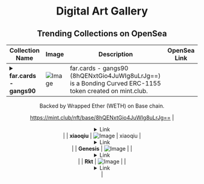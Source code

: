<div align="center">

# Digital Art Gallery

## Trending Collections on OpenSea

| Collection Name                       | Image                                                                                     | Description                       | OpenSea Link                                                                                          |
|---------------------------------------|-------------------------------------------------------------------------------------------|-----------------------------------|--------------------------------------------------------------------------------------------------------|
| **<details><summary>far.cards - gangs90</summary></details>** | ![Image](https://i.seadn.io/s/raw/files/1fdd7edca5ef095d6ea96be02acf2278.png?w=500&auto=format?w=200&auto=format) | far.cards - gangs90 (8hQENxtGio4JuWIg8uLrJg==) is a Bonding Curved ERC-1155 token created on mint.club.

Backed by Wrapped Ether (WETH) on Base chain.

https://mint.club/nft/base/8hQENxtGio4JuWIg8uLrJg== | <details><summary>Link</summary>[far.cards - gangs90](https://opensea.io/collection/far-cards-gangs90)</details> |
| **xiaoqiu** | ![Image](https://i.seadn.io/s/raw/files/59235a57c359da4ef8b4d0b2d6ac960e.jpg?w=500&auto=format?w=200&auto=format) | xiaoqiu | <details><summary>Link</summary>[xiaoqiu](https://opensea.io/collection/xiaoqiu)</details> |
| **Genesis** | ![Image](https://i.seadn.io/s/raw/files/7851758289c1a85da3b047ca700f2ab1.gif?w=500&auto=format?w=200&auto=format) |  | <details><summary>Link</summary>[Genesis](https://opensea.io/collection/genesis-222)</details> |
| **Rkt** | ![Image](https://i.seadn.io/s/raw/files/a0cefa7e15023641db388a8d94029e7f.gif?w=500&auto=format?w=200&auto=format) |  | <details><summary>Link</summary>[Rkt](https://opensea.io/collection/rkt-80)</details> |

</div>